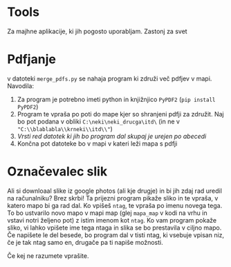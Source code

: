 # Tools
Za majhne aplikacije, ki jih pogosto uporabljam. Zastonj za svet

# Pdfjanje
v datoteki `merge_pdfs.py` se nahaja program ki združi več pdfjev v mapi. 
Navodila: 
1. Za program je potrebno imeti python in knjižnjico `PyPDF2` (`pip install PyPDF2`)
2. Program te vpraša po poti do mape kjer so shranjeni pdfji za združit. Naj bo pot podana v obliki `C:\neki\neki_drucga\itd\` (in ne v `"C:\\blablabla\\krneki\\itd\\"`)
3. *Vrsti red datotek ki jih bo program dal skupaj je urejen po abecedi*
4. Končna pot datoteke bo v mapi v kateri leži mapa s pdfji

# Označevalec slik
Ali si downloaal slike iz google photos (ali kje drugje) in bi jih zdaj rad uredil na računalniku? Brez skrbi! Ta prijezni program pikaže sliko in te vpraša, v katero mapo bi ga rad dal. Ko vpišeš `ntag`, te vpraša po imenu novega tega. To bo ustvarilo novo mapo v mapi map (glej `mapa_map` v kodi na vrhu in vstavi notri željeno pot) z istim imenom kot `ntag`. Ko vam program pokaže sliko, vi lahko vpišete ime tega ntaga in slika se bo prestavila v ciljno mapo. Če napišete le del besede, bo program dal v tisti ntag, ki vsebuje vpisan niz, če je tak ntag samo en, drugače pa ti napiše možnosti.

Če kej ne razumete vprašite.
